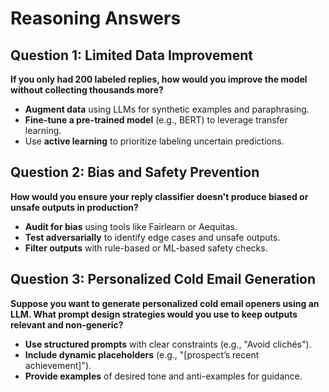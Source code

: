 # Reasoning Answers
## Question 1: Limited Data Improvement
**If you only had 200 labeled replies, how would you improve the model without collecting thousands more?**
- **Augment data** using LLMs for synthetic examples and paraphrasing.
- **Fine-tune a pre-trained model** (e.g., BERT) to leverage transfer learning.
- Use **active learning** to prioritize labeling uncertain predictions.


## Question 2: Bias and Safety Prevention
**How would you ensure your reply classifier doesn't produce biased or unsafe outputs in production?**
- **Audit for bias** using tools like Fairlearn or Aequitas.
- **Test adversarially** to identify edge cases and unsafe outputs.
- **Filter outputs** with rule-based or ML-based safety checks.

## Question 3: Personalized Cold Email Generation
**Suppose you want to generate personalized cold email openers using an LLM. What prompt design strategies would you use to keep outputs relevant and non-generic?**
- **Use structured prompts** with clear constraints (e.g., "Avoid clichés").
- **Include dynamic placeholders** (e.g., "[prospect’s recent achievement]").
- **Provide examples** of desired tone and anti-examples for guidance.

